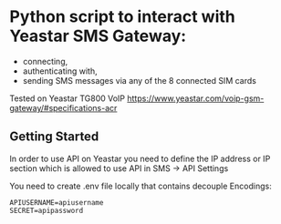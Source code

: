 # Python script to interact with Yeastar SMS Gateway:

* connecting,
* authenticating with,
* sending SMS messages via any of the 8 connected SIM cards 

Tested on Yeastar TG800 VoIP
https://www.yeastar.com/voip-gsm-gateway/#specifications-acr


## Getting Started
In order to use API on Yeastar you need to define the IP address or IP section which is allowed to use API in SMS -> API Settings

You need to create .env file locally that contains decouple Encodings:

```
APIUSERNAME=apiusername
SECRET=apipassword
```